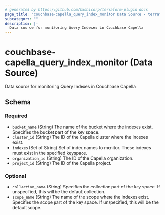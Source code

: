 ```yaml
---
# generated by https://github.com/hashicorp/terraform-plugin-docs
page_title: "couchbase-capella_query_index_monitor Data Source - terraform-provider-couchbase-capella"
subcategory: ""
description: |-
  Data source for monitoring Query Indexes in Couchbase Capella
---
```


# couchbase-capella_query_index_monitor (Data Source)

Data source for monitoring Query Indexes in Couchbase Capella



<!-- schema generated by tfplugindocs -->
## Schema

### Required

- `bucket_name` (String) The name of the bucket where the indexes exist. Specifies the bucket part of the key space.
- `cluster_id` (String) The ID of the Capella cluster where the indexes exist.
- `indexes` (Set of String) Set of index names to monitor. These indexes must exist in the specified keyspace.
- `organization_id` (String) The ID of the Capella organization.
- `project_id` (String) The ID of the Capella project.

### Optional

- `collection_name` (String) Specifies the collection part of the key space. If unspecified, this will be the default collection.
- `scope_name` (String) The name of the scope where the indexes exist. Specifies the scope part of the key space. If unspecified, this will be the default scope.
